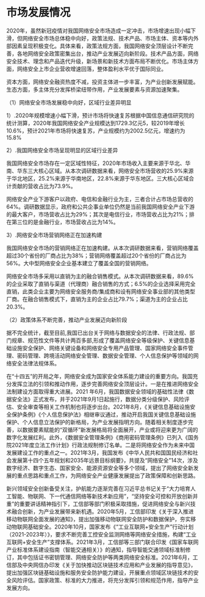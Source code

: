 # 市场发展情况

2020年，虽然新冠疫情对我国网络安全市场造成一定冲击，市场增速出现小幅下滑，但网络安全市场总体稳中向好，政策法规、技术产品、市场主体、资本等内外部因素呈现积极变化。具体来看，政策法规方面，我国网络安全顶层设计不断完善，各地网络安全政策密集出台，推动产业发展迈向新阶段。技术产品方面，网络安全技术、理念和产品迭代升级，新场景和新技术方面布局不断优化。市场主体方面，网络安全上市企业营收增速回落，整体盈利水平优于国际同业。

资本方面，网络安全融资热度不减，投资主体进一步丰富，为产业创新发展赋能。生态方面，多主体充分发挥桥梁纽带作用，产业发展要素与资源加速聚集。

（1）网络安全市场发展稳中向好，区域行业差异明显

1）.2020年规模增速小幅下滑，预计市场将快速复苏根据中国信息通信研究院的统计测算，2020年我国网络安全产业规模达到1729.3亿元5，较2019年增长10.6%，预计2021年市场将快速复苏，产业规模约为2002.5亿元，增速约为15.8%

2）.我国网络安全市场呈现明显的区域行业差异

我国网络安全市场存在一定区域性特征，2020年市场收入主要来源于华北、华南、华东三大核心区域。从本次调研数据来看，网络安全市场营收的25.9%来源于华北地区，25.2%来源于华南地区，22.8%来源于华东地区。三大核心区域合计贡献的营收占比为73.9%。

网络安全产业下游客户以政府、电信和金融行业为主，三者合计占市场总营收的64%。调研数据显示，政府和公共企事业单位仍然是当前我国网络安全产业下游的最大客户，市场营收占比为29%；其次是电信行业，市场营收占比为21%；排在第三位的是金融行业，市场营收占比为14%。

3）.网络安全市场营销网络正在加速构建

我国网络安全市场的营销网络正在加速构建。从本次调研数据来看，营销网络覆盖超过30个省份的厂商占比为38%；营销网络覆盖超过20个省份的厂商占比为56%。大中型网络安全企业基本建立了覆盖全国的营销网络。

网络安全市场多采用以直销为主的融合销售模式。从本次调研数据来看，89.6%的企业采取了直销与渠道（代理商）融合销售的方式；6.5%的企业选择采用完全直销，此类企业主要为网络安全服务商/集成商和设有网络安全事业部的其他类型厂商。在融合销售模式下，直销为主的企业占比79.7%；渠道为主的企业占比20.3%。

（2）政策体系不断完善，推动产业发展迈向新阶段

据不完全统计，截至目前,我国已出台关于网络与数据安全的法律、行政法规、部门规章、规范性文件等共计两百多部,形成了覆盖网络安全等级保护、关键信息基础设施安全保护、网络关键设备和网络安全专用产品管理、国家网络安全事件管理、密码管理、跨境活动网络安全管理、数据安全管理、个人信息保护等领域的网络安全法律法规体系。

在“十四五”的开局之年，网络安全成为国家安全体系能力建设的重要方向。我国充分发挥立法的引领和推动作用，逐步完善网络安全顶层设计。一是在推进网络安全法制建设方面取得重大进展。2021 年6月，我国数据安全领域的基础性法律《数据安全法》正式发布，并于2021年9月1日起施行，数据分类分级保护、风险评估、安全审查等相关工作机制也将逐步出台。2021年8月，《关键信息基础设施安全保护条例》《个人信息保护法》相继审议通过，推动开启我国关键信息基础设施保护、个人信息立法保护的新格局，为产业发展指明方向。随着相关制度逐步完善，以数据要素赋能的“双循环”新发展格局将全面展开，产业或将迎来更为广阔的数字化发展红利。此外，《数据安全管理条例》《商用密码管理条例》已列入《国务院2021年度立法工作计划》行政法规制修订名单。二是将网络安全作为未来中国发展建设工作的重点之一。2021年3月，我国发布《中华人民共和国国民经济和社会发展第十四个五年规划和2035年远景目标纲要》，共提及“网络安全”14次，涉及数字经济、数字生态、国家安全、能源资源安全等多个领域，提出了网络安全新发展的重点思路和重点工作，为网络安全产业健康发展提出了政策保障和创新思路。

新兴领域安全创新备受关注，护航能力逐渐完善在习近平总书记关于“大力培育人工智能、物联网、下一代通信网络等新技术新应用”，“坚持安全可控和开放创新并重”的重要讲话精神指引下，工信部等部门积极采取措施，促进网络安全与新兴技术融合创新，为产业发展带来新机遇。2020年5月，工信部印发《关于深入推进移动物联网全面发展的通知》，提出加强移动物联网安全防护和数据保护，夯实移动物联网基础安全。2020年10月，国家发布《“工业互联网+安全生产”行动计划（2021-2023年）》，要求不断完善工控安全监测网络等网络安全措施，构建“工业互联网+安全生产”支撑体系。2021年3月，工信部等三部门联合印发《国家车联网产业标准体系建设指南（智能交通相关）》的通知，指导智能交通领域标准制修订，其中包括证书密钥管理、网络安全防护等两类网络安全标准。2021年6月，工信部及中央网信办印发《关于加快推动区块链技术应用和产业发展的指导意见》，提出加强区块链基础设施和服务安全防护能力建设，开展重点领域区块链技术的安全风险评估。国家政策、标准的大力推进，将充分发挥引领和规范作用，指导产业发展方向。
